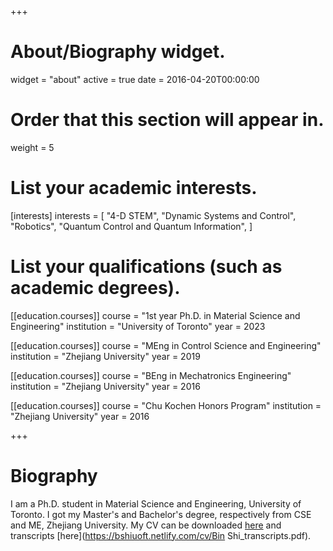 +++
# About/Biography widget.
widget = "about"
active = true
date = 2016-04-20T00:00:00

# Order that this section will appear in.
weight = 5

# List your academic interests.
[interests]
  interests = [
    "4-D STEM",
    "Dynamic Systems and Control",
    "Robotics",
    "Quantum Control and Quantum Information",
  ]

# List your qualifications (such as academic degrees).
[[education.courses]]
  course = "1st year Ph.D. in Material Science and Engineering"
  institution = "University of Toronto"
  year = 2023

[[education.courses]]
  course = "MEng in Control Science and Engineering"
  institution = "Zhejiang University"
  year = 2019

[[education.courses]]
  course = "BEng in Mechatronics Engineering"
  institution = "Zhejiang University"
  year = 2016

[[education.courses]]
  course = "Chu Kochen Honors Program"
  institution = "Zhejiang University"
  year = 2016
 
+++

# Biography

I am a Ph.D. student in Material Science and Engineering, University of Toronto. I got my Master's and Bachelor's degree, respectively from CSE and ME, Zhejiang University. My CV can be downloaded [here](https://bshiuoft.netlify.com/cv/cv.pdf) and transcripts [here](https://bshiuoft.netlify.com/cv/Bin Shi_transcripts.pdf).
